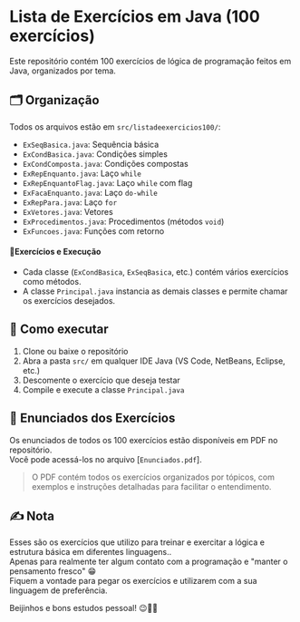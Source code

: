 # Lista de Exercícios em Java (100 exercícios)

Este repositório contém 100 exercícios de lógica de programação feitos em Java, organizados por tema.

## 🗂 Organização

Todos os arquivos estão em `src/listadeexercicios100/`:

- `ExSeqBasica.java`: Sequência básica
- `ExCondBasica.java`: Condições simples
- `ExCondComposta.java`: Condições compostas
- `ExRepEnquanto.java`: Laço `while`
- `ExRepEnquantoFlag.java`: Laço `while` com flag
- `ExFacaEnquanto.java`: Laço `do-while`
- `ExRepPara.java`: Laço `for`
- `ExVetores.java`: Vetores
- `ExProcedimentos.java`: Procedimentos (métodos `void`)
- `ExFuncoes.java`: Funções com retorno

#### 🚨Exercícios e Execução
- Cada classe (`ExCondBasica`, `ExSeqBasica`, etc.) contém vários exercícios como métodos.
- A classe `Principal.java` instancia as demais classes e permite chamar os exercícios desejados.

## 🚀 Como executar

1. Clone ou baixe o repositório
2. Abra a pasta `src/` em qualquer IDE Java (VS Code, NetBeans, Eclipse, etc.)
3. Descomente o exercício que deseja testar
4. Compile e execute a classe `Principal.java`

## 📄 Enunciados dos Exercícios

Os enunciados de todos os 100 exercícios estão disponíveis em PDF no repositório.  
Você pode acessá-los no arquivo [`Enunciados.pdf`].

> O PDF contém todos os exercícios organizados por tópicos, com exemplos e instruções detalhadas para facilitar o entendimento.

## ✍️ Nota

Esses são os exercícios que utilizo para treinar e exercitar a lógica e estrutura básica em diferentes linguagens..  
Apenas para realmente ter algum contato com a programação e "manter o pensamento fresco" 😁  
Fiquem a vontade para pegar os exercícios e utilizarem com a sua linguagem de preferência.  
  
Beijinhos e bons estudos pessoal! 😉💖🚩
